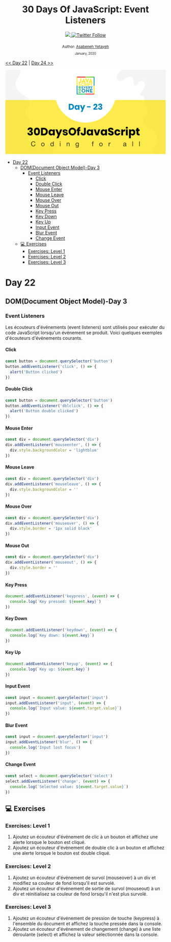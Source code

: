 <div align="center">
  <h1> 30 Days Of JavaScript: Event Listeners</h1>
  <a class="header-badge" target="_blank" href="https://www.linkedin.com/in/asabeneh/">
  <img src="https://img.shields.io/badge/style--5eba00.svg?label=LinkedIn&logo=linkedin&style=social">
  </a>
  <a class="header-badge" target="_blank" href="https://twitter.com/Asabeneh">
  <img alt="Twitter Follow" src="https://img.shields.io/twitter/follow/asabeneh?style=social">
  </a>

<sub>Author:
<a href="https://www.linkedin.com/in/asabeneh/" target="_blank">Asabeneh Yetayeh</a><br>
<small> January, 2020</small>
</sub>

</div>

[<< Day 22](../22_Day_Manipulating_DOM_object/22_day_manipulating_DOM_object.md) | [Day 24 >>](../24_Day_Project_solar_system/24_day_project_solar_system.md)

![Thirty Days Of JavaScript](../images/banners/day_1_23.png)

- [Day 22](#day-22)
  - [DOM(Document Object Model)-Day 3](#domdocument-object-model-day-3)
    - [Event Listeners](#event-listeners)
      - [Click](#click)
      - [Double Click](#double-click)
      - [Mouse Enter](#mouse-enter)
      - [Mouse Leave](#mouse-leave)
      - [Mouse Over](#mouse-over)
      - [Mouse Out](#mouse-out)
      - [Key Press](#key-press)
      - [Key Down](#key-down)
      - [Key Up](#key-up)
      - [Input Event](#input-event)
      - [Blur Event](#blur-event)
      - [Change Event](#change-event)
  - [💻 Exercises](#-exercises)
    - [Exercises: Level 1](#exercises-level-1)
    - [Exercises: Level 2](#exercises-level-2)
    - [Exercises: Level 3](#exercises-level-3)

# Day 22

## DOM(Document Object Model)-Day 3

### Event Listeners

Les écouteurs d'événements (event listeners) sont utilisés pour exécuter du code JavaScript lorsqu'un événement se produit. Voici quelques exemples d'écouteurs d'événements courants.

#### Click

```js
const button = document.querySelector('button')
button.addEventListener('click', () => {
  alert('Button clicked')
})
```

#### Double Click

```js
const button = document.querySelector('button')
button.addEventListener('dblclick', () => {
  alert('Button double clicked')
})
```

#### Mouse Enter

```js
const div = document.querySelector('div')
div.addEventListener('mouseenter', () => {
  div.style.backgroundColor = 'lightblue'
})
```

#### Mouse Leave

```js
const div = document.querySelector('div')
div.addEventListener('mouseleave', () => {
  div.style.backgroundColor = ''
})
```

#### Mouse Over

```js
const div = document.querySelector('div')
div.addEventListener('mouseover', () => {
  div.style.border = '1px solid black'
})
```

#### Mouse Out

```js
const div = document.querySelector('div')
div.addEventListener('mouseout', () => {
  div.style.border = ''
})
```

#### Key Press

```js
document.addEventListener('keypress', (event) => {
  console.log(`Key pressed: ${event.key}`)
})
```

#### Key Down

```js
document.addEventListener('keydown', (event) => {
  console.log(`Key down: ${event.key}`)
})
```

#### Key Up

```js
document.addEventListener('keyup', (event) => {
  console.log(`Key up: ${event.key}`)
})
```

#### Input Event

```js
const input = document.querySelector('input')
input.addEventListener('input', (event) => {
  console.log(`Input value: ${event.target.value}`)
})
```

#### Blur Event

```js
const input = document.querySelector('input')
input.addEventListener('blur', () => {
  console.log('Input lost focus')
})
```

#### Change Event

```js
const select = document.querySelector('select')
select.addEventListener('change', (event) => {
  console.log(`Selected value: ${event.target.value}`)
})
```

## 💻 Exercises

### Exercises: Level 1

1. Ajoutez un écouteur d'événement de clic à un bouton et affichez une alerte lorsque le bouton est cliqué.
2. Ajoutez un écouteur d'événement de double clic à un bouton et affichez une alerte lorsque le bouton est double cliqué.

### Exercises: Level 2

1. Ajoutez un écouteur d'événement de survol (mouseover) à un div et modifiez sa couleur de fond lorsqu'il est survolé.
2. Ajoutez un écouteur d'événement de sortie de survol (mouseout) à un div et réinitialisez sa couleur de fond lorsqu'il n'est plus survolé.

### Exercises: Level 3

1. Ajoutez un écouteur d'événement de pression de touche (keypress) à l'ensemble du document et affichez la touche pressée dans la console.
2. Ajoutez un écouteur d'événement de changement (change) à une liste déroulante (select) et affichez la valeur sélectionnée dans la console.